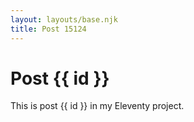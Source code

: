 ```yaml
---
layout: layouts/base.njk
title: Post 15124
---
```


# Post {{ id }}

This is post {{ id }} in my Eleventy project.
